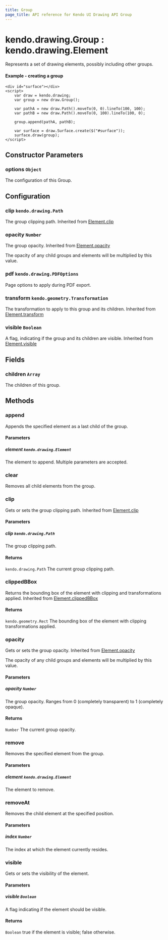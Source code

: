 ```yaml
---
title: Group
page_title: API reference for Kendo UI Drawing API Group
---
```


# kendo.drawing.Group : kendo.drawing.Element
Represents a set of drawing elements, possibly including other groups.

#### Example - creating a group
    <div id="surface"></div>
    <script>
        var draw = kendo.drawing;
        var group = new draw.Group();

        var pathA = new draw.Path().moveTo(0, 0).lineTo(100, 100);
        var pathB = new draw.Path().moveTo(0, 100).lineTo(100, 0);

        group.append(pathA, pathB);

        var surface = draw.Surface.create($("#surface"));
        surface.draw(group);
    </script>

## Constructor Parameters

### options `Object`
The configuration of this Group.

## Configuration

### clip `kendo.drawing.Path`
The group clipping path.
Inherited from [Element.clip](element#configuration-clip)

### opacity `Number`
The group opacity.
Inherited from [Element.opacity](element#configuration-opacity)

The opacity of any child groups and elements will be multiplied by this value.

### pdf `kendo.drawing.PDFOptions`
Page options to apply during PDF export.

### transform `kendo.geometry.Transformation`
The transformation to apply to this group and its children.
Inherited from [Element.transform](element#configuration-transform)

### visible `Boolean`
A flag, indicating if the group and its children are visible.
Inherited from [Element.visible](element#configuration-visible)

## Fields

### children `Array`
The children of this group.

## Methods

### append
Appends the specified element as a last child of the group.

#### Parameters

##### element `kendo.drawing.Element`
The element to append. Multiple parameters are accepted.


### clear
Removes all child elements from the group.


### clip
Gets or sets the group clipping path.
Inherited from [Element.clip](element#methods-clip)

#### Parameters

##### clip `kendo.drawing.Path`
The group clipping path.

#### Returns
`kendo.drawing.Path` The current group clipping path.


### clippedBBox
Returns the bounding box of the element with clipping and transformations applied.
Inherited from [Element.clippedBBox](element#methods-clippedBBox)

#### Returns
`kendo.geometry.Rect` The bounding box of the element with clipping transformations applied.


### opacity
Gets or sets the group opacity.
Inherited from [Element.opacity](element#methods-opacity)

The opacity of any child groups and elements will be multiplied by this value.

#### Parameters

##### opacity `Number`
The group opacity. Ranges from 0 (completely transparent) to 1 (completely opaque).

#### Returns
`Number` The current group opacity.


### remove
Removes the specified element from the group.

#### Parameters

##### element `kendo.drawing.Element`
The element to remove.


### removeAt
Removes the child element at the specified position.

#### Parameters

##### index `Number`
The index at which the element currently resides.


### visible
Gets or sets the visibility of the element.

#### Parameters

##### visible `Boolean`
A flag indicating if the element should be visible.

#### Returns
`Boolean` true if the element is visible; false otherwise.


